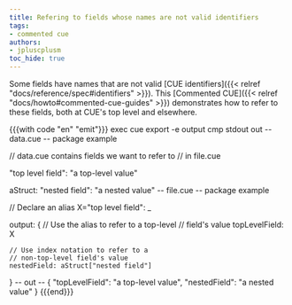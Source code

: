 ```yaml
---
title: Refering to fields whose names are not valid identifiers
tags:
- commented cue
authors:
- jpluscplusm
toc_hide: true
---
```


Some fields have names that are not valid
[CUE identifiers]({{< relref "docs/reference/spec#identifiers" >}}).
This [Commented CUE]({{< relref "docs/howto#commented-cue-guides" >}})
demonstrates how to refer to these fields, both at CUE's top level and elsewhere.

{{{with code "en" "emit"}}}
exec cue export -e output
cmp stdout out
-- data.cue --
package example

// data.cue contains fields we want to refer to
// in file.cue

"top level field": "a top-level value"

aStruct: "nested field": "a nested value"
-- file.cue --
package example

// Declare an alias
X="top level field": _

output: {
	// Use the alias to refer to a top-level
	// field's value
	topLevelField: X

	// Use index notation to refer to a
	// non-top-level field's value
	nestedField: aStruct["nested field"]
}
-- out --
{
    "topLevelField": "a top-level value",
    "nestedField": "a nested value"
}
{{{end}}}
